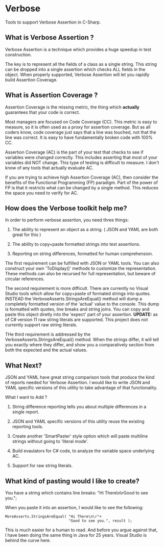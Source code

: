 # Verbose
Tools to support Verbose Assertion in C-Sharp.


## What is Verbose Assertion ?

Verbose Assertion is a technique which provides a huge speedup in test construction.

The key is to represent all the fields of a class as a single string.  This string can 
be dropped into a single assertion which checks ALL fields in the object. When properly 
supported, Verbose Assertion will let you rapidly build Assertion Coverage.


## What is Assertion Coverage ?

Assertion Coverage is the missing metric, the thing which **actually** guarantees that your 
code is correct.  

Most managers are focused on Code Coverage (CC).  This metric is easy to measure, so it is often used 
as a proxy for assertion coverage.  But as all coders know, code coverage 
just says that a line was touched, not that the line was correct.  It is easy to have fundamentally 
broken code with 100% CC.

Assertion Coverage (AC) is the part of your test that checks to see if variables were changed 
correctly.  This includes asserting that most of your variables did NOT change.  This type 
of testing is difficult to measure.  I don't know of any tools that actually evaluate AC.

If you are trying to achieve high Assertion Coverage (AC), then consider the benefits of the 
Functional Programming (FP) paradigm.  Part of the power of FP is that it restricts what 
can be changed by a single method.  This reduces the space you need to verify for AC.


## How does the Verbose toolkit help me?

In order to perform verbose assertion, you need three things:

1. The ability to represent an object as a string. ( JSON and YAML are both great for this )

1. The ability to copy+paste formatted strings into test assertions.

1. Reporting on string differences, formatted for human comprehension.


The first requirement can be fulfilled with JSON or YAML tools.  You can also construct 
your own 'ToDisplay()' methods to customize the representation.  These methods can also 
be recursed for full representation, but beware of circular references.

The second requirement is more difficult.  There are currently no Visual Studio tools which 
allow for copy+paste of formated strings into quotes.  INSTEAD the VerboseAsserts.StringsAreEqual() 
method will dump a completely formatted version of the 'actual' value to the console. This 
dump is formatted with quotes, line breaks and string joins.  You can copy and 
paste this object diretly into the 'expect' part of your assertion.
**UPDATE:** as of C# version 11 raw string literals are supported.  This project does 
not currently support raw string literals.

THe third requirement is addressed by the VerboseAsserts.StringsAreEqual() method.  When the 
strings differ, it will tell you exactly where they differ, and show you a comparatively 
section from both the expected and the actual values.


## What Next?

JSON and YAML have great string comparison tools that produce the kind of reports 
needed for Verbose Assertion.  I would like to write JSON and YAML specific 
versions of this utility to take advantage of that functionality.

What I want to Add ?

1. String difference reporting tells you about multiple differences in a single report.

1. JSON and YAML specific versions of this utility reuse the existing reporting tools.

1. Create another 'SmartPaster' style option which will paste multiline strings without going to 'literal mode'.

1. Build evaulators for C# code, to analyze the variable space underlying AC.

1. Support for raw string literals.


## What kind of pasting would I like to create?

You have a string which contains line breaks:  "Hi There\n\rGood to see you.";

When you paste it into an assertion, I would like to see the following:

    MoreAsserts.StringsAreEqual( "Hi There\n\r"+
                                 "Good to see you.", result );


This is much easier for a human to read.  And before you argue against that, I have been 
doing the same thing in Java for 25 years.  Visual Studio is behind the curve here.
